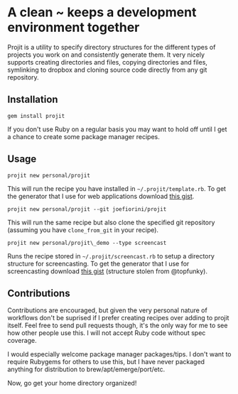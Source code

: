 # A clean ~ keeps a development environment together

Projit is a utility to specify directory structures for the different types of projects you work on and consistently generate them. It very nicely supports creating directories and files, copying directories and files, symlinking to dropbox and cloning source code directly from any git repository.

## Installation

    gem install projit

If you don't use Ruby on a regular basis you may want to hold off until I get a chance to create some package manager recipes.

## Usage

    projit new personal/projit

This will run the recipe you have installed in `~/.projit/template.rb`. To get the generator that I use for web applications download [this gist][template].

    projit new personal/projit --git joefiorini/projit

This will run the same recipe but also clone the specified git repository (assuming you have `clone_from_git` in your recipe).

    projit new personal/projit\_demo --type screencast

Runs the recipe stored in `~/.projit/screencast.rb` to setup a directory structure for screencasting. To get the generator that I use for screencasting download [this gist][screencasting] (structure stolen from @topfunky).

## Contributions

Contributions are encouraged, but given the very personal nature of workflows don't be suprised if I prefer creating recipes over adding to projit itself. Feel free to send pull requests though, it's the only way for me to see how other people use this. I will not accept Ruby code without spec coverage.

I would especially welcome package manager packages/tips. I don't want to require Rubygems for others to use this, but I have never packaged anything for distribution to brew/apt/emerge/port/etc.

Now, go get your home directory organized!

[template]: https://gist.github.com/1336554
[screencasting]: https://gist.github.com/1336563
